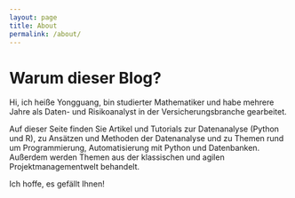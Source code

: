 ```yaml
---
layout: page
title: About
permalink: /about/
---
```

# Warum dieser Blog?

Hi, ich heiße Yongguang, bin studierter Mathematiker und habe mehrere Jahre als Daten- und Risikoanalyst in der Versicherungsbranche gearbeitet.

Auf dieser Seite finden Sie Artikel und Tutorials zur Datenanalyse (Python und R), zu Ansätzen und Methoden der Datenanalyse und zu Themen rund um Programmierung, Automatisierung mit Python und Datenbanken. Außerdem werden Themen aus der klassischen und agilen Projektmanagementwelt behandelt.

Ich hoffe, es gefällt Ihnen!
